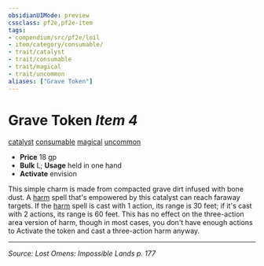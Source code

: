 ```yaml
---
obsidianUIMode: preview
cssclass: pf2e,pf2e-item
tags:
- compendium/src/pf2e/loil
- item/category/consumable/
- trait/catalyst
- trait/consumable
- trait/magical
- trait/uncommon
aliases: ["Grave Token"]
---
```

# Grave Token *Item 4*  
[catalyst](catalyst-som.md "Catalyst Item Trait")  [consumable](consumable.md "Consumable Item Trait")  [magical](magical.md "Magical Item Trait")  [uncommon](uncommon.md "Uncommon Rarity Trait")  

- **Price** 18 gp
- **Bulk** L; **Usage** held in one hand
- **Activate** envision

This simple charm is made from compacted grave dirt infused with bone dust. A [harm](harm.md) spell that's empowered by this catalyst can reach faraway targets. If the [harm](harm.md) spell is cast with 1 action, its range is 30 feet; if it's cast with 2 actions, its range is 60 feet. This has no effect on the three-action area version of harm, though in most cases, you don't have enough actions to Activate the token and cast a three-action harm anyway.


---
*Source: Lost Omens: Impossible Lands p. 177*